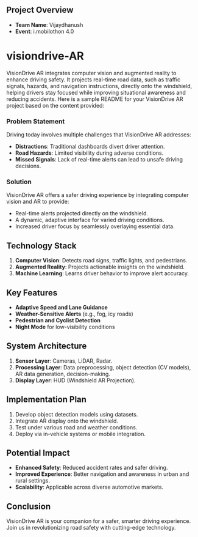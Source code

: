 ## Project Overview
- **Team Name**: Vijaydhanush
- **Event**: i.mobilothon 4.0

# visiondrive-AR
VisionDrive AR integrates computer vision and augmented reality to enhance driving safety. It projects real-time road data, such as traffic signals, hazards, and navigation instructions, directly onto the windshield, helping drivers stay focused while improving situational awareness and reducing accidents.
Here is a sample README for your VisionDrive AR project based on the content provided:

### Problem Statement
Driving today involves multiple challenges that VisionDrive AR addresses:
- **Distractions**: Traditional dashboards divert driver attention.
- **Road Hazards**: Limited visibility during adverse conditions.
- **Missed Signals**: Lack of real-time alerts can lead to unsafe driving decisions.

### Solution
VisionDrive AR offers a safer driving experience by integrating computer vision and AR to provide:
- Real-time alerts projected directly on the windshield.
- A dynamic, adaptive interface for varied driving conditions.
- Increased driver focus by seamlessly overlaying essential data.

## Technology Stack
1. **Computer Vision**: Detects road signs, traffic lights, and pedestrians.
2. **Augmented Reality**: Projects actionable insights on the windshield.
3. **Machine Learning**: Learns driver behavior to improve alert accuracy.

## Key Features
- **Adaptive Speed and Lane Guidance**
- **Weather-Sensitive Alerts** (e.g., fog, icy roads)
- **Pedestrian and Cyclist Detection**
- **Night Mode** for low-visibility conditions

## System Architecture
1. **Sensor Layer**: Cameras, LiDAR, Radar.
2. **Processing Layer**: Data preprocessing, object detection (CV models), AR data generation, decision-making.
3. **Display Layer**: HUD (Windshield AR Projection).

## Implementation Plan
1. Develop object detection models using datasets.
2. Integrate AR display onto the windshield.
3. Test under various road and weather conditions.
4. Deploy via in-vehicle systems or mobile integration.

## Potential Impact
- **Enhanced Safety**: Reduced accident rates and safer driving.
- **Improved Experience**: Better navigation and awareness in urban and rural settings.
- **Scalability**: Applicable across diverse automotive markets.

## Conclusion
VisionDrive AR is your companion for a safer, smarter driving experience. Join us in revolutionizing road safety with cutting-edge technology.
